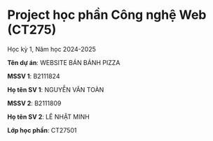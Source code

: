 # Project học phần Công nghệ Web (CT275)

Học kỳ 1, Năm học 2024-2025

**Tên dự án**:      WEBSITE BÁN BÁNH PIZZA

**MSSV 1**:         B2111824

**Họ tên SV 1**:    NGUYỄN VĂN TOÀN

**MSSV 2**:         B2111809

**Họ tên SV 2**:    LÊ NHẬT MINH

**Lớp học phần**:   CT27501